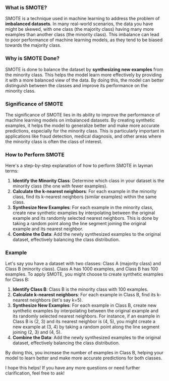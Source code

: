 ### What is SMOTE?
SMOTE is a technique used in machine learning to address the problem of **imbalanced datasets**. In many real-world scenarios, the data you have might be skewed, with one class (the majority class) having many more examples than another class (the minority class). This imbalance can lead to poor performance of machine learning models, as they tend to be biased towards the majority class.

### Why is SMOTE Done?
SMOTE is done to balance the dataset by **synthesizing new examples** from the minority class. This helps the model learn more effectively by providing it with a more balanced view of the data. By doing this, the model can better distinguish between the classes and improve its performance on the minority class.

### Significance of SMOTE
The significance of SMOTE lies in its ability to improve the performance of machine learning models on imbalanced datasets. By creating synthetic examples, it helps the model to generalize better and make more accurate predictions, especially for the minority class. This is particularly important in applications like fraud detection, medical diagnosis, and other areas where the minority class is often the class of interest.

### How to Perform SMOTE
Here's a step-by-step explanation of how to perform SMOTE in layman terms:

1. **Identify the Minority Class**: Determine which class in your dataset is the minority class (the one with fewer examples).
2. **Calculate the k-nearest neighbors**: For each example in the minority class, find its k-nearest neighbors (similar examples) within the same class.
3. **Synthesize New Examples**: For each example in the minority class, create new synthetic examples by interpolating between the original example and its randomly selected nearest neighbors. This is done by taking a random point along the line segment joining the original example and its nearest neighbor.
4. **Combine the Data**: Add the newly synthesized examples to the original dataset, effectively balancing the class distribution.

### Example
Let's say you have a dataset with two classes: Class A (majority class) and Class B (minority class). Class A has 1000 examples, and Class B has 100 examples. To apply SMOTE, you might choose to create synthetic examples for Class B:

1. **Identify Class B**: Class B is the minority class with 100 examples.
2. **Calculate k-nearest neighbors**: For each example in Class B, find its k-nearest neighbors (let's say k=5).
3. **Synthesize New Examples**: For each example in Class B, create new synthetic examples by interpolating between the original example and its randomly selected nearest neighbors. For instance, if an example in Class B is (2, 3) and its nearest neighbor is (4, 5), you might create a new example at (3, 4) by taking a random point along the line segment joining (2, 3) and (4, 5).
4. **Combine the Data**: Add the newly synthesized examples to the original dataset, effectively balancing the class distribution.

By doing this, you increase the number of examples in Class B, helping your model to learn better and make more accurate predictions for both classes.

I hope this helps! If you have any more questions or need further clarification, feel free to ask!
